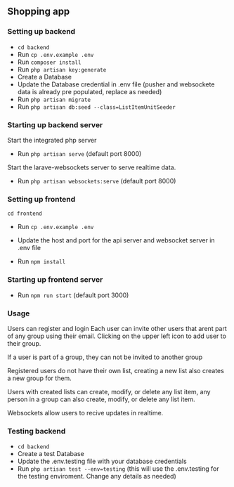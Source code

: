 
## Shopping app


### Setting up backend
- `cd backend`
- Run `cp .env.example .env`
- Run `composer install`
- Run `php artisan key:generate`
- Create a Database
- Update the Database credential in .env file (pusher and websockete data is already pre populated, replace as needed)
- Run `php artisan migrate`
- Run `php artisan db:seed --class=ListItemUnitSeeder`

### Starting up backend server
Start the integrated php server
- Run `php artisan serve` (default port 8000)

Start the larave-websockets server to serve realtime data.
- Run `php artisan websockets:serve` (default port 8000)

### Setting up frontend
`cd frontend`
- Run `cp .env.example .env`
- Update the host and port for the api server and websocket server in .env file

- Run `npm install`


### Starting up frontend server
- Run `npm run start` (default port 3000)



### Usage

Users can register and login
Each user can invite other users that arent part of any group using their email. Clicking on the upper left icon to add user to their group.

If a user is part of a group, they can not be invited to another group

Registered users do not have their own list, creating a new list also creates a new group for them.

Users with created lists can create, modify, or delete any list item, any person in a group can also create, modify, or delete any list item.

Websockets allow users to recive updates in realtime.

### Testing backend

- `cd backend`
- Create a test Database
- Update the .env.testing file with your database credentials
- Run `php artisan test --env=testing` (this will use the .env.testing for the testing enviroment. Change any details as needed)
